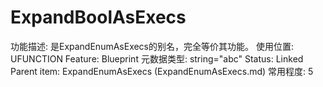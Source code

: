 # ExpandBoolAsExecs

功能描述: 是ExpandEnumAsExecs的别名，完全等价其功能。
使用位置: UFUNCTION
Feature: Blueprint
元数据类型: string="abc"
Status: Linked
Parent item: ExpandEnumAsExecs (ExpandEnumAsExecs.md)
常用程度: 5